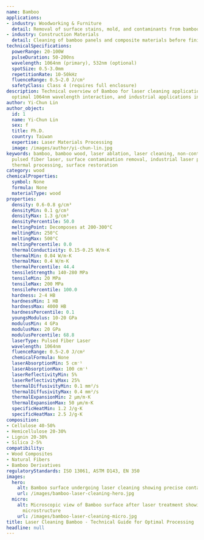 ```yaml
---
name: Bamboo
applications:
- industry: Woodworking & Furniture
  detail: Removal of surface stains, mold, and contaminants from bamboo substrates
- industry: Construction Materials
  detail: Cleaning of bamboo panels and composite materials before finishing
technicalSpecifications:
  powerRange: 20-100W
  pulseDuration: 50-200ns
  wavelength: 1064nm (primary), 532nm (optional)
  spotSize: 0.5-3.0mm
  repetitionRate: 10-50kHz
  fluenceRange: 0.5–2.0 J/cm²
  safetyClass: Class 4 (requires full enclosure)
description: Technical overview of Bamboo for laser cleaning applications, including
  optimal 1064nm wavelength interaction, and industrial applications in surface preparation.
author: Yi-Chun Lin
author_object:
  id: 1
  name: Yi-Chun Lin
  sex: f
  title: Ph.D.
  country: Taiwan
  expertise: Laser Materials Processing
  image: /images/author/yi-chun-lin.jpg
keywords: bamboo, bamboo wood, laser ablation, laser cleaning, non-contact cleaning,
  pulsed fiber laser, surface contamination removal, industrial laser parameters,
  thermal processing, surface restoration
category: wood
chemicalProperties:
  symbol: None
  formula: None
  materialType: wood
properties:
  density: 0.6-0.8 g/cm³
  densityMin: 0.1 g/cm³
  densityMax: 1.3 g/cm³
  densityPercentile: 50.0
  meltingPoint: Decomposes at 200-300°C
  meltingMin: 250°C
  meltingMax: 500°C
  meltingPercentile: 0.0
  thermalConductivity: 0.15-0.25 W/m·K
  thermalMin: 0.04 W/m·K
  thermalMax: 0.4 W/m·K
  thermalPercentile: 44.4
  tensileStrength: 140-280 MPa
  tensileMin: 20 MPa
  tensileMax: 200 MPa
  tensilePercentile: 100.0
  hardness: 2-4 HB
  hardnessMin: 1 HB
  hardnessMax: 4000 HB
  hardnessPercentile: 0.1
  youngsModulus: 10-20 GPa
  modulusMin: 4 GPa
  modulusMax: 20 GPa
  modulusPercentile: 68.8
  laserType: Pulsed Fiber Laser
  wavelength: 1064nm
  fluenceRange: 0.5–2.0 J/cm²
  chemicalFormula: None
  laserAbsorptionMin: 5 cm⁻¹
  laserAbsorptionMax: 100 cm⁻¹
  laserReflectivityMin: 5%
  laserReflectivityMax: 25%
  thermalDiffusivityMin: 0.1 mm²/s
  thermalDiffusivityMax: 0.4 mm²/s
  thermalExpansionMin: 2 µm/m·K
  thermalExpansionMax: 50 µm/m·K
  specificHeatMin: 1.2 J/g·K
  specificHeatMax: 2.5 J/g·K
composition:
- Cellulose 40-50%
- Hemicellulose 20-30%
- Lignin 20-30%
- Silica 2-5%
compatibility:
- Wood Composites
- Natural Fibers
- Bamboo Derivatives
regulatoryStandards: ISO 13061, ASTM D143, EN 350
images:
  hero:
    alt: Bamboo surface undergoing laser cleaning showing precise contamination removal
    url: /images/bamboo-laser-cleaning-hero.jpg
  micro:
    alt: Microscopic view of Bamboo surface after laser treatment showing preserved
      microstructure
    url: /images/bamboo-laser-cleaning-micro.jpg
title: Laser Cleaning Bamboo - Technical Guide for Optimal Processing
headline: null
---
```

